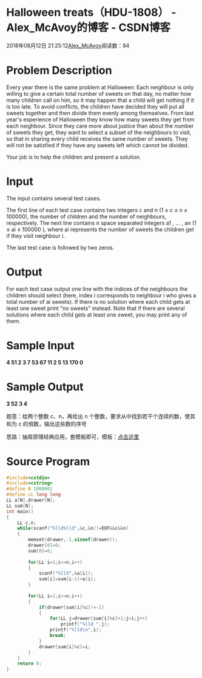 # Halloween treats（HDU-1808） - Alex_McAvoy的博客 - CSDN博客





2018年08月12日 21:25:12[Alex_McAvoy](https://me.csdn.net/u011815404)阅读数：84








> 
# Problem Description

Every year there is the same problem at Halloween: Each neighbour is only willing to give a certain total number of sweets on that day, no matter how many children call on him, so it may happen that a child will get nothing if it is too late. To avoid conflicts, the children have decided they will put all sweets together and then divide them evenly among themselves. From last year's experience of Halloween they know how many sweets they get from each neighbour. Since they care more about justice than about the number of sweets they get, they want to select a subset of the neighbours to visit, so that in sharing every child receives the same number of sweets. They will not be satisfied if they have any sweets left which cannot be divided.

Your job is to help the children and present a solution.

# **Input**

The input contains several test cases.

The first line of each test case contains two integers c and n (1 ≤ c ≤ n ≤ 100000), the number of children and the number of neighbours, respectively. The next line contains n space separated integers a1 , ... , an (1 ≤ ai ≤ 100000 ), where ai represents the number of sweets the children get if they visit neighbour i.

The last test case is followed by two zeros.

# Output

For each test case output one line with the indices of the neighbours the children should select (here, index i corresponds to neighbour i who gives a total number of ai sweets). If there is no solution where each child gets at least one sweet print "no sweets" instead. Note that if there are several solutions where each child gets at least one sweet, you may print any of them.

# Sample Input

**4 51 2 3 7 53 67 11 2 5 13 170 0**

# Sample Output

**3 52 3 4**


题意：给两个整数 c、n，再给出 n 个整数，要求从中找到若干个连续的数，使其和为 c 的倍数，输出这些数的序号

思路：抽屉原理经典应用，套模板即可，模板：[点击这里](https://blog.csdn.net/u011815404/article/details/81357109)

# Source Program

```cpp
#include<cstdio>
#include<cstring>
#define N 1000001
#define LL long long
LL a[N],drawer[N];
LL sum[N];
int main()
{
    LL c,n;
    while(scanf("%lld%lld",&c,&n)!=EOF&&c&&n)
    {
        memset(drawer,-1,sizeof(drawer));
        drawer[0]=0;
        sum[0]=0;
        
        for(LL i=1;i<=n;i++)
        {
            scanf("%lld",&a[i]);
            sum[i]=sum[i-1]+a[i];
        }
        
        for(LL i=1;i<=n;i++)
        {
            if(drawer[sum[i]%c]!=-1)
            {
                for(LL j=drawer[sum[i]%c]+1;j<i;j++)
                    printf("%lld ",j);
                printf("%lld\n",i);
                break;
            }
            drawer[sum[i]%c]=i;
        }
    }
    return 0;
}
```





